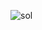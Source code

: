 ![sol](https://github.com/deepa0101/Mongo_cmds/assets/66421923/6751bd32-4463-4ab1-9e5d-80f7f7d85976)

